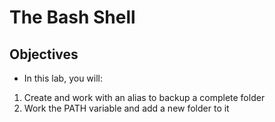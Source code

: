 # The Bash Shell
## Objectives
- In this lab, you will:
1. Create and work with an alias to backup a complete folder 
2. Work the PATH variable and add a new folder to it
